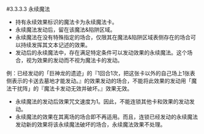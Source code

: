 #3.3.3.3        永续魔法
* 持有永续效果标识的魔法卡为永续魔法卡。
* 永续魔法发动后，留在该魔法&陷阱区域。
* 永续魔法在没有特殊指定的场合，仅限其在魔法&陷阱区域表侧存在的场合可以持续发挥其文本记述的效果。
* 发动后的永续魔法中，存在满足特定条件可以发动效果的永续魔法。这个场合，视为效果的发动而不视为魔法卡的发动。

例：已经发动的「巨神龙的遗迹」的『1回合1次，把这张卡以外的自己场上1张表侧表示的卡送去墓地才能发动。』的效果发动的场合，不能将此效果的发动用「魔法干扰阵」的『魔法卡发动无效并破坏。』效果无效。
* 永续魔法的发动后效果咒文速度为1。因此，不能连锁其他卡和效果的发动发动。
* 永续魔法的效果在其离场的场合即不再适用。而且，连锁已经发动的永续魔法发动新的效果将该永续魔法破坏的场合，永续魔法效果不处理。
